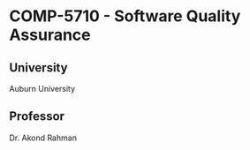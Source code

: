 # COMP-5710 - Software Quality Assurance

## University

Auburn University

## Professor

Dr. Akond Rahman
